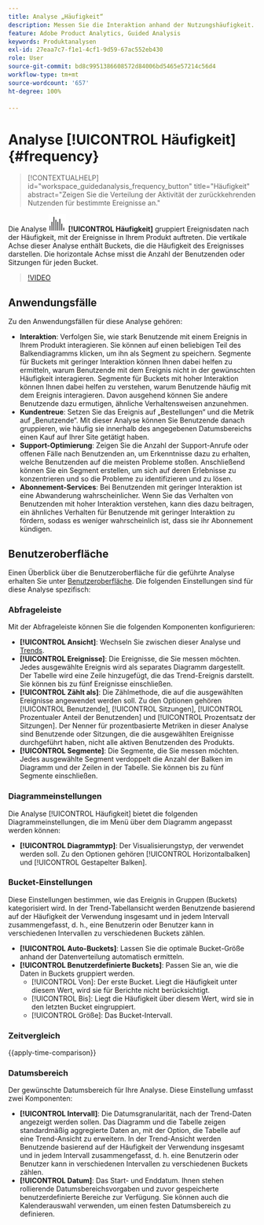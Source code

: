 ```yaml
---
title: Analyse „Häufigkeit“
description: Messen Sie die Interaktion anhand der Nutzungshäufigkeit.
feature: Adobe Product Analytics, Guided Analysis
keywords: Produktanalysen
exl-id: 27eaa7c7-f1e1-4cf1-9d59-67ac552eb430
role: User
source-git-commit: bd8c9951386608572d84006bd5465e57214c56d4
workflow-type: tm+mt
source-wordcount: '657'
ht-degree: 100%

---
```


# Analyse [!UICONTROL Häufigkeit] {#frequency}

<!-- markdownlint-disable MD034 -->

>[!CONTEXTUALHELP]
>id="workspace_guidedanalysis_frequency_button"
>title="Häufigkeit"
>abstract="Zeigen Sie die Verteilung der Aktivität der zurückkehrenden Nutzenden für bestimmte Ereignisse an."

<!-- markdownlint-enable MD034 -->

Die Analyse ![Frequency](/help/assets/icons/Histogram.svg) **[!UICONTROL Häufigkeit]** gruppiert Ereignisdaten nach der Häufigkeit, mit der Ereignisse in Ihrem Produkt auftreten. Die vertikale Achse dieser Analyse enthält Buckets, die die Häufigkeit des Ereignisses darstellen. Die horizontale Achse misst die Anzahl der Benutzenden oder Sitzungen für jeden Bucket.

>[!VIDEO](https://video.tv.adobe.com/v/3435811/?captions=ger&quality=12&learn=on)

## Anwendungsfälle

Zu den Anwendungsfällen für diese Analyse gehören:

* **Interaktion**: Verfolgen Sie, wie stark Benutzende mit einem Ereignis in Ihrem Produkt interagieren. Sie können auf einen beliebigen Teil des Balkendiagramms klicken, um ihn als Segment zu speichern. Segmente für Buckets mit geringer Interaktion können Ihnen dabei helfen zu ermitteln, warum Benutzende mit dem Ereignis nicht in der gewünschten Häufigkeit interagieren. Segmente für Buckets mit hoher Interaktion können Ihnen dabei helfen zu verstehen, warum Benutzende häufig mit dem Ereignis interagieren. Davon ausgehend können Sie andere Benutzende dazu ermutigen, ähnliche Verhaltensweisen anzunehmen.
* **Kundentreue**: Setzen Sie das Ereignis auf „Bestellungen“ und die Metrik auf „Benutzende“. Mit dieser Analyse können Sie Benutzende danach gruppieren, wie häufig sie innerhalb des angegebenen Datumsbereichs einen Kauf auf Ihrer Site getätigt haben.
* **Support-Optimierung**: Zeigen Sie die Anzahl der Support-Anrufe oder offenen Fälle nach Benutzenden an, um Erkenntnisse dazu zu erhalten, welche Benutzenden auf die meisten Probleme stoßen. Anschließend können Sie ein Segment erstellen, um sich auf deren Erlebnisse zu konzentrieren und so die Probleme zu identifizieren und zu lösen.
* **Abonnement-Services**: Bei Benutzenden mit geringer Interaktion ist eine Abwanderung wahrscheinlicher. Wenn Sie das Verhalten von Benutzenden mit hoher Interaktion verstehen, kann dies dazu beitragen, ein ähnliches Verhalten für Benutzende mit geringer Interaktion zu fördern, sodass es weniger wahrscheinlich ist, dass sie ihr Abonnement kündigen.

## Benutzeroberfläche

Einen Überblick über die Benutzeroberfläche für die geführte Analyse erhalten Sie unter [Benutzeroberfläche](../overview.md#interface). Die folgenden Einstellungen sind für diese Analyse spezifisch:

### Abfrageleiste

Mit der Abfrageleiste können Sie die folgenden Komponenten konfigurieren:

* **[!UICONTROL Ansicht]**: Wechseln Sie zwischen dieser Analyse und [Trends](trends.md).
* **[!UICONTROL Ereignisse]**: Die Ereignisse, die Sie messen möchten. Jedes ausgewählte Ereignis wird als separates Diagramm dargestellt. Der Tabelle wird eine Zeile hinzugefügt, die das Trend-Ereignis darstellt. Sie können bis zu fünf Ereignisse einschließen.
* **[!UICONTROL Zählt als]**: Die Zählmethode, die auf die ausgewählten Ereignisse angewendet werden soll. Zu den Optionen gehören [!UICONTROL Benutzende], [!UICONTROL Sitzungen], [!UICONTROL Prozentualer Anteil der Benutzenden] und [!UICONTROL Prozentsatz der Sitzungen]. Der Nenner für prozentbasierte Metriken in dieser Analyse sind Benutzende oder Sitzungen, die die ausgewählten Ereignisse durchgeführt haben, nicht alle aktiven Benutzenden des Produkts.
* **[!UICONTROL Segmente]**: Die Segmente, die Sie messen möchten. Jedes ausgewählte Segment verdoppelt die Anzahl der Balken im Diagramm und der Zeilen in der Tabelle. Sie können bis zu fünf Segmente einschließen.

### Diagrammeinstellungen

Die Analyse [!UICONTROL Häufigkeit] bietet die folgenden Diagrammeinstellungen, die im Menü über dem Diagramm angepasst werden können:

* **[!UICONTROL Diagrammtyp]**: Der Visualisierungstyp, der verwendet werden soll. Zu den Optionen gehören [!UICONTROL Horizontalbalken] und [!UICONTROL Gestapelter Balken].

### Bucket-Einstellungen

Diese Einstellungen bestimmen, wie das Ereignis in Gruppen (Buckets) kategorisiert wird. In der Trend-Tabellansicht werden Benutzende basierend auf der Häufigkeit der Verwendung insgesamt und in jedem Intervall zusammengefasst, d. h., eine Benutzerin oder Benutzer kann in verschiedenen Intervallen zu verschiedenen Buckets zählen.

* **[!UICONTROL Auto-Buckets]**: Lassen Sie die optimale Bucket-Größe anhand der Datenverteilung automatisch ermitteln.
* **[!UICONTROL Benutzerdefinierte Buckets]**: Passen Sie an, wie die Daten in Buckets gruppiert werden.
   * [!UICONTROL Von]: Der erste Bucket. Liegt die Häufigkeit unter diesem Wert, wird sie für Berichte nicht berücksichtigt.
   * [!UICONTROL Bis]: Liegt die Häufigkeit über diesem Wert, wird sie in den letzten Bucket eingruppiert.
   * [!UICONTROL Größe]: Das Bucket-Intervall.

### Zeitvergleich

{{apply-time-comparison}}

### Datumsbereich

Der gewünschte Datumsbereich für Ihre Analyse. Diese Einstellung umfasst zwei Komponenten:

* **[!UICONTROL Intervall]**: Die Datumsgranularität, nach der Trend-Daten angezeigt werden sollen. Das Diagramm und die Tabelle zeigen standardmäßig aggregierte Daten an, mit der Option, die Tabelle auf eine Trend-Ansicht zu erweitern. In der Trend-Ansicht werden Benutzende basierend auf der Häufigkeit der Verwendung insgesamt und in jedem Intervall zusammengefasst, d. h. eine Benutzerin oder Benutzer kann in verschiedenen Intervallen zu verschiedenen Buckets zählen.
* **[!UICONTROL Datum]**: Das Start- und Enddatum. Ihnen stehen rollierende Datumsbereichsvorgaben und zuvor gespeicherte benutzerdefinierte Bereiche zur Verfügung. Sie können auch die Kalenderauswahl verwenden, um einen festen Datumsbereich zu definieren.


<!--
## Example

See below foran example of the analysis.

![Frequency](../assets/frequency.png)

-->
